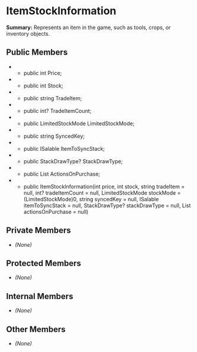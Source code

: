 # ItemStockInformation

**Summary:** Represents an item in the game, such as tools, crops, or inventory objects.

## Public Members
- - public int Price;
- - public int Stock;
- - public string TradeItem;
- - public int? TradeItemCount;
- - public LimitedStockMode LimitedStockMode;
- - public string SyncedKey;
- - public ISalable ItemToSyncStack;
- - public StackDrawType? StackDrawType;
- - public List<string> ActionsOnPurchase;
- - public ItemStockInformation(int price, int stock, string tradeItem = null, int? tradeItemCount = null, LimitedStockMode stockMode = (LimitedStockMode)0, string syncedKey = null, ISalable itemToSyncStack = null, StackDrawType? stackDrawType = null, List<string> actionsOnPurchase = null)

## Private Members
- *(None)*

## Protected Members
- *(None)*

## Internal Members
- *(None)*

## Other Members
- *(None)*
